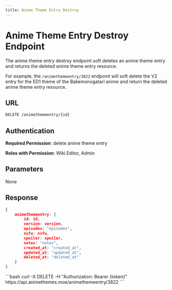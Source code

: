 ```yaml
---
title: Anime Theme Entry Destroy
---
```


<Block>

# Anime Theme Entry Destroy Endpoint 

The anime theme entry destroy endpoint soft deletes an anime theme entry and returns the deleted anime theme entry resource.

For example, the `/animethemeentry/3822` endpoint will soft delete the V2 entry for the ED1 theme of the Bakemonogatari anime and return the deleted anime theme entry resource.

## URL

```sh
DELETE /animethemeentry/{id}
```

## Authentication

**Required Permission**: delete anime theme entry

**Roles with Permission**: Wiki Editor, Admin

## Parameters

None

## Response

```json
{
    animethemeentry: {
        id: id,
        version: version,
        episodes: "episodes",
        nsfw: nsfw,
        spoiler: spoiler,
        notes: "notes",
        created_at: "created_at",
        updated_at: "updated_at",
        deleted_at: "deleted_at"
    }
}
```

<Example>

<CURL>
```bash
curl -X DELETE -H "Authorization: Bearer {token}" https://api.animethemes.moe/animethemeentry/3822
```
</CURL>

</Example>

</Block>
